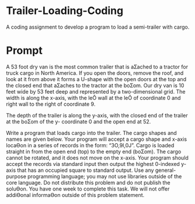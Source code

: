 # Trailer-Loading-Coding
A coding assignment to develop a program to load a semi-trailer with cargo. 

# Prompt
A 53 foot dry van is the most common trailer that is aƩached to a tractor for truck cargo in North
America. If you open the doors, remove the roof, and look at it from above it forms a U-shape with the
open doors at the top and the closed end that aƩaches to the tractor at the boƩom.
Our dry van is 10 feet wide by 53 feet deep and represented by a two-dimensional grid. The width is
along the x-axis, with the leŌ wall at the leŌ of coordinate 0 and right wall to the right of coordinate 9.

The depth of the trailer is along the y-axis, with the closed end of the trailer at the boƩom of the y-
coordinate 0 and the open end at 52.

Write a program that loads cargo into the trailer. The cargo shapes and names are given below. Your
program will accept a cargo shape and x-axis locaƟon in a series of records in the form: “3O,9I,0J”.
Cargo is loaded straight in from the open end (top) to the empty end (boƩom). The cargo cannot be
rotated, and it does not move on the x-axis.
Your program should accept the records via standard input then output the highest 0-indexed y-axis that
has an occupied square to standard output.
Use any general-purpose programming language; you may not use libraries outside of the core language.
Do not distribute this problem and do not publish the soluƟon. You have one week to complete this
task. We will not offer addiƟonal informaƟon outside of this problem statement.
